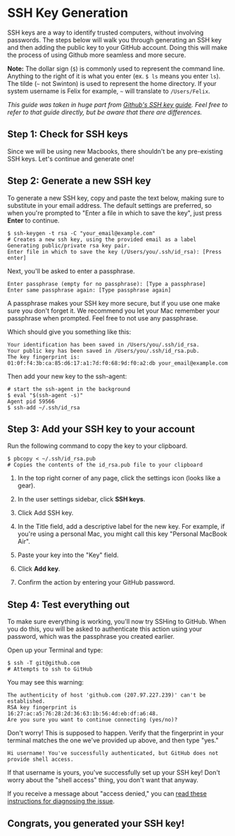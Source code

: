 # SSH Key Generation

SSH keys are a way to identify trusted computers, without involving passwords. The steps below will walk you through generating an SSH key and then adding the public key to your GitHub account. Doing this will make the process of using Github more seamless and more secure. 

__Note:__ The dollar sign (`$`) is commonly used to represent the command line. Anything to the right of it is what you enter (ex. `$ ls` means you enter `ls`). The tilde (`~` not Swinton) is used to represent the home directory. If your system username is Felix for example, `~` will translate to `/Users/Felix`. 

_This guide was taken in huge part from [Github's SSH key guide](https://help.github.com/articles/generating-ssh-keys/). Feel free to refer to that guide directly, but be aware that there are differences._

## Step 1: Check for SSH keys

Since we will be using new Macbooks, there shouldn't be any pre-existing SSH keys. Let's continue and generate one!

## Step 2: Generate a new SSH key

To generate a new SSH key, copy and paste the text below, making sure to substitute in your email address. The default settings are preferred, so when you're prompted to "Enter a file in which to save the key", just press __Enter__ to continue.

```
$ ssh-keygen -t rsa -C "your_email@example.com"
# Creates a new ssh key, using the provided email as a label
Generating public/private rsa key pair.
Enter file in which to save the key (/Users/you/.ssh/id_rsa): [Press enter]
```

Next, you'll be asked to enter a passphrase. 

```
Enter passphrase (empty for no passphrase): [Type a passphrase]
Enter same passphrase again: [Type passphrase again]
```

A passphrase makes your SSH key more secure, but if you use one make sure you don't forget it. We recommend you let your Mac remember your passphrase when prompted. Feel free to not use any passphrase. 

Which should give you something like this:

```
Your identification has been saved in /Users/you/.ssh/id_rsa.
Your public key has been saved in /Users/you/.ssh/id_rsa.pub.
The key fingerprint is:
01:0f:f4:3b:ca:85:d6:17:a1:7d:f0:68:9d:f0:a2:db your_email@example.com
```

Then add your new key to the ssh-agent:

```
# start the ssh-agent in the background
$ eval "$(ssh-agent -s)"
Agent pid 59566
$ ssh-add ~/.ssh/id_rsa
```

## Step 3: Add your SSH key to your account

Run the following command to copy the key to your clipboard.

```
$ pbcopy < ~/.ssh/id_rsa.pub
# Copies the contents of the id_rsa.pub file to your clipboard
```

1. In the top right corner of any page, click the settings icon (looks like a gear).

2. In the user settings sidebar, click __SSH keys__.

3. Click Add SSH key.

4. In the Title field, add a descriptive label for the new key. For example, if you're using a personal Mac, you might call this key "Personal MacBook Air".

5. Paste your key into the "Key" field.

6. Click __Add key__.

7. Confirm the action by entering your GitHub password.

## Step 4: Test everything out

To make sure everything is working, you'll now try SSHing to GitHub. When you do this, you will be asked to authenticate this action using your password, which was the passphrase you created earlier.

Open up your Terminal and type:

```
$ ssh -T git@github.com
# Attempts to ssh to GitHub
```

You may see this warning:

```
The authenticity of host 'github.com (207.97.227.239)' can't be established.
RSA key fingerprint is 16:27:ac:a5:76:28:2d:36:63:1b:56:4d:eb:df:a6:48.
Are you sure you want to continue connecting (yes/no)?
```

Don't worry! This is supposed to happen. Verify that the fingerprint in your terminal matches the one we've provided up above, and then type "yes."

```
Hi username! You've successfully authenticated, but GitHub does not provide shell access.
```

If that username is yours, you've successfully set up your SSH key! Don't worry about the "shell access" thing, you don't want that anyway.

If you receive a message about "access denied," you can [read these instructions for diagnosing the issue](https://help.github.com/articles/error-permission-denied-publickey).

## Congrats, you generated your SSH key!
